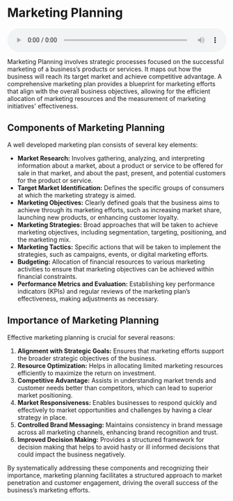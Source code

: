 # Marketing Planning

<audio controls style="width: 100%;">
  <source src="../../../../../audio/4th_sem/ED/Unit-4 Feasibility Analysis for Business Plan/4.b.a Marketing Planning.mp3" type="audio/mpeg">
  Your browser does not support the audio element.
</audio>


Marketing Planning involves strategic processes focused on the successful marketing of a business’s products or services. It maps out how the business will reach its target market and achieve competitive advantage. A comprehensive marketing plan provides a blueprint for marketing efforts that align with the overall business objectives, allowing for the efficient allocation of marketing resources and the measurement of marketing initiatives' effectiveness.

## Components of Marketing Planning

A well developed marketing plan consists of several key elements:

- **Market Research:** Involves gathering, analyzing, and interpreting information about a market, about a product or service to be offered for sale in that market, and about the past, present, and potential customers for the product or service.
- **Target Market Identification:** Defines the specific groups of consumers at which the marketing strategy is aimed.
- **Marketing Objectives:** Clearly defined goals that the business aims to achieve through its marketing efforts, such as increasing market share, launching new products, or enhancing customer loyalty.
- **Marketing Strategies:** Broad approaches that will be taken to achieve marketing objectives, including segmentation, targeting, positioning, and the marketing mix.
- **Marketing Tactics:** Specific actions that will be taken to implement the strategies, such as campaigns, events, or digital marketing efforts.
- **Budgeting:** Allocation of financial resources to various marketing activities to ensure that marketing objectives can be achieved within financial constraints.
- **Performance Metrics and Evaluation:** Establishing key performance indicators (KPIs) and regular reviews of the marketing plan’s effectiveness, making adjustments as necessary.

## Importance of Marketing Planning

Effective marketing planning is crucial for several reasons:

1. **Alignment with Strategic Goals:** Ensures that marketing efforts support the broader strategic objectives of the business.
2. **Resource Optimization:** Helps in allocating limited marketing resources efficiently to maximize the return on investment.
3. **Competitive Advantage:** Assists in understanding market trends and customer needs better than competitors, which can lead to superior market positioning.
4. **Market Responsiveness:** Enables businesses to respond quickly and effectively to market opportunities and challenges by having a clear strategy in place.
5. **Controlled Brand Messaging:** Maintains consistency in brand message across all marketing channels, enhancing brand recognition and trust.
6. **Improved Decision Making:** Provides a structured framework for decision making that helps to avoid hasty or ill informed decisions that could impact the business negatively.

By systematically addressing these components and recognizing their importance, marketing planning facilitates a structured approach to market penetration and customer engagement, driving the overall success of the business’s marketing efforts.

